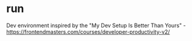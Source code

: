 # run
Dev environment inspired by the "My Dev Setup Is Better Than Yours" - https://frontendmasters.com/courses/developer-productivity-v2/
